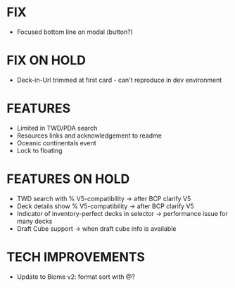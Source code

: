 # FIX
- Focused bottom line on modal (button?)

# FIX ON HOLD
- Deck-in-Url trimmed at first card - can't reproduce in dev environment

# FEATURES
- Limited in TWD/PDA search
- Resources links and acknowledgement to readme
- Oceanic continentals event
- Lock to floating

# FEATURES ON HOLD
- TWD search with % V5-compatibility -> after BCP clarify V5
- Deck details show % V5-compatibility -> after BCP clarify V5
- Indicator of inventory-perfect decks in selector -> performance issue for many decks
- Draft Cube support -> when draft cube info is available

# TECH IMPROVEMENTS
- Update to Biome v2: format sort with @?
